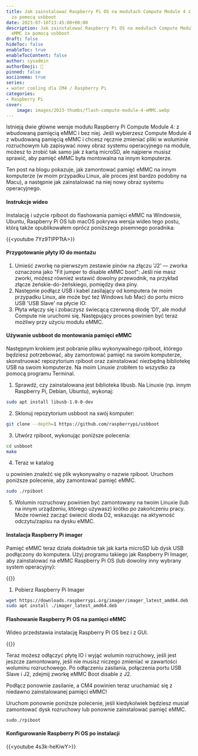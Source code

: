 ```yaml
---
title: Jak zainstalować Raspberry Pi OS na modułach Compute Module 4 z pamięcią eMMC
  za pomocą usbboot
date: 2023-07-16T13:45:00+00:00
description: Jak zainstalować Raspberry Pi OS na modułach Compute Module 4 z pamięcią
  eMMC za pomocą usbboot
draft: false
hideToc: false
enableToc: true
enableTocContent: false
author: sysadmin
authorEmoji: 🐧
pinned: false
asciinema: true
series:
- water cooling dla CM4 / Raspberry Pi
categories:
- Raspberry Pi
cover:
    image: images/2023-thumbs/flash-compute-module-4-eMMC.webp
---
```

Istnieją dwie główne wersje modułu Raspberry Pi Compute Module 4: z wbudowaną pamięcią eMMC i bez niej. Jeśli wybierzesz Compute Module 4 z wbudowaną pamięcią eMMC i chcesz ręcznie zmieniać pliki w woluminie rozruchowym lub zapisywać nowy obraz systemu operacyjnego na module, możesz to zrobić tak samo jak z kartą microSD, ale najpierw musisz sprawić, aby pamięć eMMC była montowalna na innym komputerze.

Ten post na blogu pokazuje, jak zamontować pamięć eMMC na innym komputerze (w moim przypadku Linux, ale proces jest bardzo podobny na Macu), a następnie jak zainstalować na niej nowy obraz systemu operacyjnego.

#### Instrukcje wideo

Instalację i użycie rpiboot do flashowania pamięci eMMC na Windowsie, Ubuntu, Raspberry Pi OS lub macOS pokrywa wersja wideo tego postu, którą także opublikowałem oprócz poniższego pisemnego poradnika:

{{<youtube 7Yz9TlPPTtA>}}

#### Przygotowanie płyty IO do montażu
1. Umieść zworkę na pierwszym zestawie pinów na złączu 'J2' — zworka oznaczona jako "Fit jumper to disable eMMC boot": Jeśli nie masz zworki, możesz również wstawić dowolny przewodnik, na przykład złącze żeńskie-do-żeńskiego, pomiędzy dwa piny.
2. Następnie podłącz USB i kabel zasilający od komputera (w moim przypadku Linux, ale może być też Windows lub Mac) do portu micro USB 'USB Slave' na płycie IO:
3. Płyta włączy się i zobaczysz świecącą czerwoną diodę 'D1', ale moduł Compute nie uruchomi się. Następujący proces powinien być teraz możliwy przy użyciu modułu eMMC.

#### Używanie usbboot do montowania pamięci eMMC

Następnym krokiem jest pobranie pliku wykonywalnego rpiboot, którego będziesz potrzebować, aby zamontować pamięć na swoim komputerze, skonstruować repozytorium rpiboot oraz zainstalować niezbędną bibliotekę USB na swoim komputerze. Na moim Linuxie zrobiłem to wszystko za pomocą programu Terminal.

1. Sprawdź, czy zainstalowana jest biblioteka libusb. Na Linuxie (np. innym Raspberry Pi, Debian, Ubuntu), wykonaj:

```bash
sudo apt install libusb-1.0-0-dev
```

2. Sklonuj repozytorium usbboot na swój komputer:

```bash
git clone --depth=1 https://github.com/raspberrypi/usbboot
```

3. Utwórz rpiboot, wykonując poniższe polecenia:

```bash
cd usbboot
make
```

4. Teraz w katalog

u powinien znaleźć się plik wykonywalny o nazwie rpiboot. Uruchom poniższe polecenie, aby zamontować pamięć eMMC.

```bash
sudo ./rpiboot
```

5. Wolumin rozruchowy powinien być zamontowany na twoim Linuxie (lub na innym urządzeniu, którego używasz) krótko po zakończeniu pracy. Może również zacząć świecić dioda D2, wskazując na aktywność odczytu/zapisu na dysku eMMC.

#### Instalacja Raspberry Pi imager

Pamięć eMMC teraz działa dokładnie tak jak karta microSD lub dysk USB podłączony do komputera. Użyj programu takiego jak Raspberry Pi Imager, aby zainstalować na eMMC Raspberry Pi OS (lub dowolny inny wybrany system operacyjny):

{{<youtube X0yUDcN8KUY>}}

1. Pobierz Raspberry Pi Imager

```bash
wget https://downloads.raspberrypi.org/imager/imager_latest_amd64.deb
sudo apt install ./imager_latest_amd64.deb
```

#### Flashowanie Raspberry Pi OS na pamięci eMMC

Wideo przedstawia instalację Raspberry Pi OS bez i z GUI.

{{<youtube zUcWfZdYp6A>}}

Teraz możesz odłączyć płytę IO i wyjąć wolumin rozruchowy, jeśli jest jeszcze zamontowany, jeśli nie musisz niczego zmieniać w zawartości woluminu rozruchowego. Po odłączeniu zasilania, połączenia portu USB Slave i J2, zdejmij zworkę eMMC Boot disable z J2.

Podłącz ponownie zasilanie, a CM4 powinien teraz uruchamiać się z niedawno zainstalowanej pamięci eMMC!

Uruchom ponownie poniższe polecenie, jeśli kiedykolwiek będziesz musiał zamontować dysk rozruchowy lub ponownie zainstalować pamięć eMMC.

```bash
sudo./rpiboot
```

#### Konfigurowanie Raspberry Pi OS po instalacji

{{<youtube 4s3k-heKiwY>}}